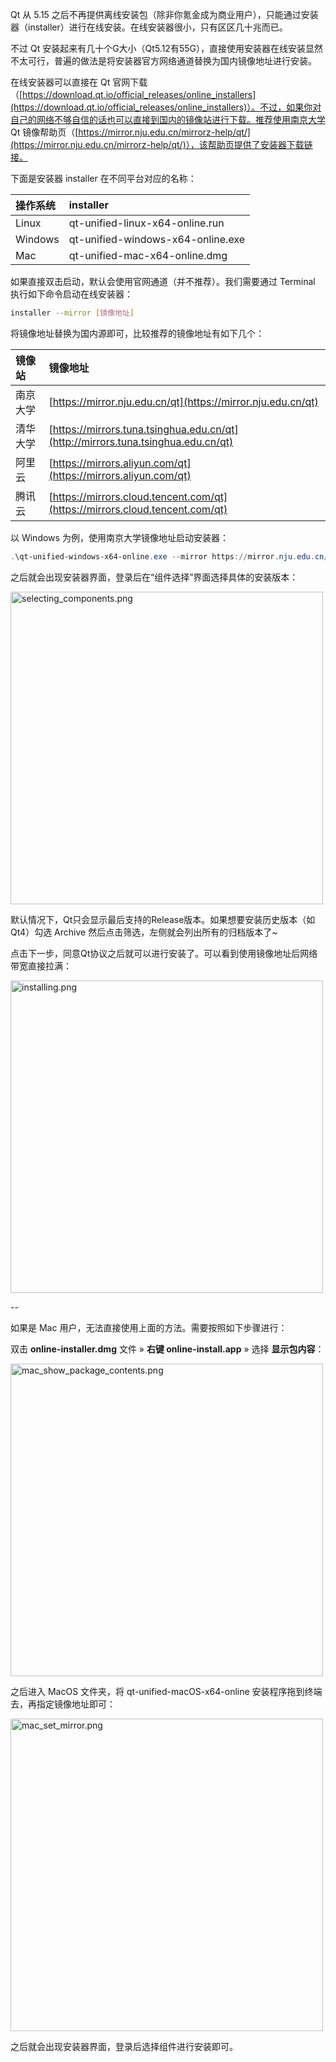Qt 从 5.15 之后不再提供离线安装包（除非你氪金成为商业用户），只能通过安装器（installer）进行在线安装。在线安装器很小，只有区区几十兆而已。

不过 Qt 安装起来有几十个G大小（Qt5.12有55G），直接使用安装器在线安装显然不太可行，普遍的做法是将安装器官方网络通道替换为国内镜像地址进行安装。

在线安装器可以直接在 Qt 官网下载（[https://download.qt.io/official_releases/online_installers](https://download.qt.io/official_releases/online_installers)）。不过，如果你对自己的网络不够自信的话也可以直接到国内的镜像站进行下载。推荐使用南京大学 Qt 镜像帮助页（[https://mirror.nju.edu.cn/mirrorz-help/qt/](https://mirror.nju.edu.cn/mirrorz-help/qt/)），该帮助页提供了安装器下载链接。

下面是安装器 installer 在不同平台对应的名称：

| **操作系统** | **installer**                     |
| :----------- | :-------------------------------- |
| Linux        | qt-unified-linux-x64-online.run   |
| Windows      | qt-unified-windows-x64-online.exe |
| Mac          | qt-unified-mac-x64-online.dmg     |

如果直接双击启动，默认会使用官网通道（并不推荐）。我们需要通过 Terminal 执行如下命令启动在线安装器：

```bash
installer --mirror [镜像地址]
```

将镜像地址替换为国内源即可，比较推荐的镜像地址有如下几个：

| **镜像站** | **镜像地址**                                                 |
| :--------- | :----------------------------------------------------------- |
| 南京大学   | [https://mirror.nju.edu.cn/qt](https://mirror.nju.edu.cn/qt) |
| 清华大学   | [https://mirrors.tuna.tsinghua.edu.cn/qt](http://mirrors.tuna.tsinghua.edu.cn/qt) |
| 阿里云     | [https://mirrors.aliyun.com/qt](https://mirrors.aliyun.com/qt) |
| 腾讯云     | [https://mirrors.cloud.tencent.com/qt](https://mirrors.cloud.tencent.com/qt) |

以 Windows 为例，使用南京大学镜像地址启动安装器：

```powershell
.\qt-unified-windows-x64-online.exe --mirror https://mirror.nju.edu.cn/qt
```

之后就会出现安装器界面，登录后在“组件选择”界面选择具体的安装版本：

<img alt="selecting_components.png" src="https://ituknown.org/cprogramming-media/qt/online_installers/selecting_components.png" width=500>

默认情况下，Qt只会显示最后支持的Release版本。如果想要安装历史版本（如Qt4）勾选 Archive 然后点击筛选，左侧就会列出所有的归档版本了~

点击下一步，同意Qt协议之后就可以进行安装了。可以看到使用镜像地址后网络带宽直接拉满：

<img alt="installing.png" src="https://ituknown.org/cprogramming-media/qt/online_installers/installing.png" width=500>

--


如果是 Mac 用户，无法直接使用上面的方法。需要按照如下步骤进行：

双击 **online-installer.dmg** 文件 » **右键 online-install.app** » 选择 **显示包内容**：

<img alt="mac_show_package_contents.png" src="https://ituknown.org/cprogramming-media/qt/online_installers/mac_show_package_contents.png" width=500>

之后进入 MacOS 文件夹，将 qt-unified-macOS-x64-online 安装程序拖到终端去，再指定镜像地址即可：

<img alt="mac_set_mirror.png" src="https://ituknown.org/cprogramming-media/qt/online_installers/mac_set_mirror.png" width=500>

之后就会出现安装器界面，登录后选择组件进行安装即可。